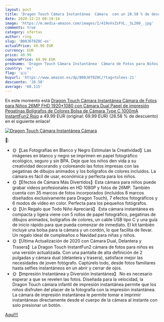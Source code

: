 ```yaml
---
layout: post
title: 'Dragon Touch Cámara Instantánea  Cámara  con un 28.58 % de descuento'
date: 2020-12-23 08:19:14
image: 'https://m.media-amazon.com/images/I/419oVxZsFVL._SL200_.jpg'
comments: true
category: ofertas
author: ring
slug: 'B08J6T8Z8C-es'
actualPrice: 49.99 EUR
currency: EUR
price: 49.99
comparePrice: 69.99 EUR
prodname: 'Dragon Touch Cámara Instantánea  Cámara de Fotos para Niños 26MP FHD 1920*1080 con Cámara Dual  Papel de impresión  Pegatinas  Bolígrafos de Colores  Bolsa de Cámara  Type C  1000mA  InstantFun2 Rojo'
country: 'es'
flag: '🇪🇸'
buyurl: 'https://www.amazon.es/dp/B08J6T8Z8C/?tag=tolees-21'
descuento: '28.58'
average: '68.115'
---
```


En este momento está [Dragon Touch Cámara Instantánea  Cámara de Fotos para Niños 26MP FHD 1920*1080 con Cámara Dual  Papel de impresión  Pegatinas  Bolígrafos de Colores  Bolsa de Cámara  Type C  1000mA  InstantFun2 Rojo](https://www.amazon.es/dp/B08J6T8Z8C/?tag=tolees-21) a 49.99 EUR (original: 69.99 EUR) (28.58 %  de descuento) en el siguiente enlace!

[![Dragon Touch Cámara Instantánea  Cámara ](https://m.media-amazon.com/images/I/419oVxZsFVL._SL200_.jpg)](https://www.amazon.es/dp/B08J6T8Z8C/?tag=tolees-21)

🔎:

- 🌞【Las Fotografías en Blanco y Negro Estimulan la Creatividad】Las imágenes en blanco y negro se imprimen en papel fotográfico ecológico, seguro y sin BPA. Deje que los niños den vida a su creatividad decorando y coloreando las fotos impresas con las pegatinas de dibujos animados y los bolígrafos de colores incluidos. La cámara es fácil de usar, económica y perfecta para los niños.
- 🌞【Efectos de Cámara Más Divertidos】Esta cámara para niños puede grabar videos profesionales en HD 1080P y fotos de 26MP. También cuenta con 35 marcos de fotos incorporados (incluidos 8 marcos diseñados exclusivamente para Dragon Touch), 7 efectos fotográficos y 6 modos de vídeo en color. Perfecta para los pequeños fotógrafos.
- 🌞【Un Regalo que Todo Niño Apreciará】 Esta cámara instantánea es compacta y ligera viene con 5 rollos de papel fotográfico, pegatinas de dibujos animados, bolígrafos de colores, un cable USB tipo C y una guía de inicio rápido para que pueda comenzar de inmediato. El kit también incluye una bolsa para la cámara y un cordón, lo que facilita de llevar. Un regalo ideal de cumpleaños o Navidad para niñas y niños.
- 🌞【Última Actualización de 2020 con Cámara Dual, Delantera y Trasera】La Dragon Touch InstantFun2 cámara de fotos para niños es una versión actualizada. Con una pantalla de alta definición de 2 pulgadas y cámara dual (delantera y trasera), satisface mejor las necesidades de joven fotógrafo. Captúrelo todo, desde fotos familiares hasta selfies instantáneos en un abrir y cerrar de ojos.
- 🌞【Impresión Instantánea y Diversión Instantánea】 No es necesario esperar a que se revelen las fotos. Diseñada para la velocidad, la Dragon Touch cámara infantil de impresión instantánea permite que los niños disfruten del placer de la fotografía con la impresión instantánea. La cámara de impresión instantánea le permite tomar e imprimir instantáneas directamente desde el cuerpo de la cámara al instante con solo presionar un botón.

[Aquí!!!](https://www.amazon.es/dp/B08J6T8Z8C/?tag=tolees-21)
